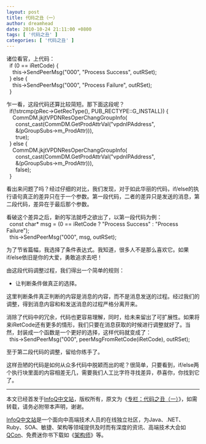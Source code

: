 ```yaml
---
layout: post
title: 代码之丑（一）
author: dreamhead
date: 2010-10-24 21:11:00 +0800
tags: [ '代码之丑' ]
categories: [ '代码之丑' ]
---
```


诸位看官，上代码：  
&nbsp; if (0 == iRetCode) {  
&nbsp;&nbsp;&nbsp; this-\>SendPeerMsg("000", "Process Success", outRSet);  
&nbsp; } else {  
&nbsp;&nbsp;&nbsp; this-\>SendPeerMsg("000", "Process Failure", outRSet);  
&nbsp; }  
  
乍一看，这段代码还算比较简短。那下面这段呢？  
&nbsp; if(!strcmp(pRec-\>GetRecType(), PUB\_RECTYPE::G\_INSTALL)) {  
&nbsp;&nbsp;&nbsp; CommDM.jkjtVPDNResOperChangGroupInfo(  
&nbsp;&nbsp;&nbsp;&nbsp;&nbsp; const\_cast(CommDM.GetProdAttrVal("vpdnIPAddress",   
&nbsp;&nbsp;&nbsp;&nbsp;&nbsp; &(pGroupSubs-\>m\_ProdAttr))),   
&nbsp;&nbsp;&nbsp;&nbsp;&nbsp; true);  
&nbsp; } else {  
&nbsp;&nbsp;&nbsp; CommDM.jkjtVPDNResOperChangGroupInfo(  
&nbsp;&nbsp;&nbsp;&nbsp;&nbsp; const\_cast(CommDM.GetProdAttrVal("vpdnIPAddress",   
&nbsp;&nbsp;&nbsp;&nbsp;&nbsp; &(pGroupSubs-\>m\_ProdAttr))),   
&nbsp;&nbsp;&nbsp;&nbsp;&nbsp; false);  
&nbsp; }  
  
看出来问题了吗？经过仔细的对比，我们发现，对于如此华丽的代码，if/else的执行语句真正的差异只在于一个参数。第一段代码，二者的差异只是发送的消息，第二段代码，差异在于最后那个参数。  
  
看破这个差异之后，新的写法就呼之欲出了，以第一段代码为例：  
&nbsp; const char\* msg = (0 == iRetCode ? "Process Success" : "Process Failure");  
&nbsp; this-\>SendPeerMsg("000", msg, outRSet);

为了节省篇幅，我选择了条件表达式。我知道，很多人不是那么喜欢它。如果if/else依旧是你的大爱，勇敢追求去吧！

由这段代码调整过程，我们得出一个简单的规则：

- 让判断条件做真正的选择。

这里判断条件真正判断的内容是消息的内容，而不是消息发送的过程。经过我们的调整，得到消息内容和和发送消息的过程严格分离开来。  
  
消除了代码中的冗余，代码也更容易理解，同时，给未来留出了可扩展性。如果将来iRetCode还有更多的情形，我们只要在消息获取的时候进行调整就好了。当然，封装成一个函数是一个更好的选择，这样代码就变成了：  
&nbsp; this-\>SendPeerMsg("000", peerMsgFromRetCode(iRetCode), outRSet);  
  
至于第二段代码的调整，留给你练手了。  
  
这样丑陋的代码是如何从众多代码中脱颖而出的呢？很简单，只要看到，if/else两个执行块里面的内容相差无几，需要我们人工比字符寻找差异，恭喜你，你找到它了。

* * *

本文已经首发于[InfoQ中文站](http://www.infoq.com/cn)，版权所有，原文为《[专栏：代码之丑（一）](http://www.infoq.com/cn/news/2010/11/ugly-code-1)》，如需转载，请务必附带本声明，谢谢。

[InfoQ中文站](http://www.infoq.com/cn)是一个面向中高端技术人员的在线独立社区，为Java、.NET、Ruby、SOA、敏捷、架构等领域提供及时而有深度的资讯、高端技术大会如[QCon](http://www.qconbeijing.com/)、免费迷你书下载如《[架构师](http://www.infoq.com/cn/architect)》等。


